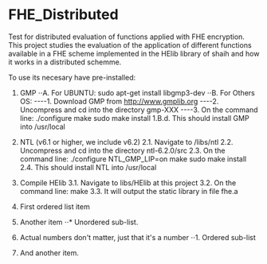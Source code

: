 # FHE_Distributed
Test for distributed evaluation of functions applied with FHE encryption. This project studies the evaluation of the application of different functions available in a FHE scheme implemented in the HElib library of shaih and how it works in a distributed schemme.

To use its necesary have pre-installed:

1. GMP
⋅⋅A. For UBUNTU: sudo apt-get install libgmp3-dev
⋅⋅B. For Others OS: 
----1. Download GMP from http://www.gmplib.org
----2. Uncompress and cd into the directory gmp-XXX
----3. On the command line:
		./configure
		make
		sudo make install
1.B.d. This should install GMP into /usr/local

2. NTL (v6.1 or higher, we include v6.2)
2.1. Navigate to /libs/ntl
2.2. Uncompress and cd into the directory ntl-6.2.0/src
2.3. On the command line:
		./configure NTL_GMP_LIP=on
		make
		sudo make install
2.4. This should install NTL into /usr/local

3. Compile HElib
3.1. Navigate to libs/HElib at this project
3.2. On the command line:
		make
3.3. It will output the static library in file fhe.a


1. First ordered list item
2. Another item
⋅⋅* Unordered sub-list. 
1. Actual numbers don't matter, just that it's a number
⋅⋅1. Ordered sub-list
4. And another item.
